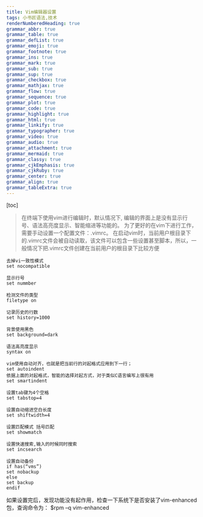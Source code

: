 ```yaml
---
title: Vim编辑器设置
tags: 小书匠语法,技术
renderNumberedHeading: true
grammar_abbr: true
grammar_table: true
grammar_defList: true
grammar_emoji: true
grammar_footnote: true
grammar_ins: true
grammar_mark: true
grammar_sub: true
grammar_sup: true
grammar_checkbox: true
grammar_mathjax: true
grammar_flow: true
grammar_sequence: true
grammar_plot: true
grammar_code: true
grammar_highlight: true
grammar_html: true
grammar_linkify: true
grammar_typographer: true
grammar_video: true
grammar_audio: true
grammar_attachment: true
grammar_mermaid: true
grammar_classy: true
grammar_cjkEmphasis: true
grammar_cjkRuby: true
grammar_center: true
grammar_align: true
grammar_tableExtra: true
---
```


[toc]

> 在终端下使用vim进行编辑时，默认情况下,
编辑的界面上是没有显示行号、语法高亮度显示、智能缩进等功能的。
为了更好的在vim下进行工作，需要手动设置一个配置文件：.vimrc。
在启动vim时，当前用户根目录下的.vimrc文件会被自动读取，该文件可以包含一些设置甚至脚本，所以，一般情况下把.vimrc文件创建在当前用户的根目录下比较方便

``` .vimrc
去掉vi一致性模式
set nocompatible

显示行号
set nummber

检测文件的类型
filetype on

记录历史的行数
set history=1000

背景使用黑色
set background=dark

语法高亮度显示
syntax on

vim使用自动对齐，也就是把当前行的对起格式应用到下一行；
set autoindent
依据上面的对起格式，智能的选择对起方式，对于类似C语言编写上很有用
set smartindent

设置tab键为4个空格
set tabstop=4

设置自动缩进空白长度
set shiftwidth=4

设置匹配模式 括号匹配
set showmatch

设置快速搜索,输入的时候同时搜索
set incsearch

设置自动备份
if has(“vms”)
set nobackup
else
set backup
endif

```

如果设置完后，发现功能没有起作用，检查一下系统下是否安装了vim-enhanced包，查询命令为：
$rpm –q vim-enhanced





















